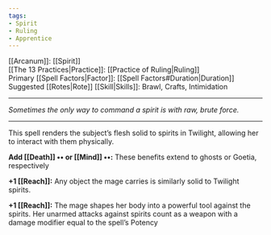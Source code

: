 ```yaml
---
tags:
- Spirit
- Ruling
- Apprentice
---
```


[[Arcanum]]: [[Spirit]]\
[[The 13 Practices|Practice]]: [[Practice of Ruling|Ruling]]\
Primary [[Spell Factors|Factor]]: [[Spell Factors#Duration|Duration]]\
Suggested [[Rotes|Rote]] [[Skill|Skills]]: Brawl, Crafts, Intimidation

---

_Sometimes the only way to command a spirit is with raw, brute force._

---

This spell renders the subject’s flesh solid to spirits in Twilight, allowing her to interact with them physically.

**Add [[Death]] •• or [[Mind]] ••:** These benefits extend to ghosts or Goetia, respectively

**+1 [[Reach]]:** Any object the mage carries is similarly solid to Twilight spirits.

**+1 [[Reach]]:** The mage shapes her body into a powerful tool against the spirits. Her unarmed attacks against spirits count as a weapon with a damage modifier equal to the spell’s Potency
